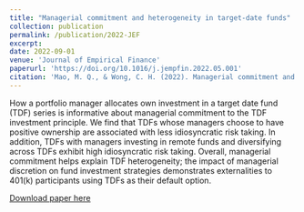 ```yaml
---
title: "Managerial commitment and heterogeneity in target-date funds"
collection: publication
permalink: /publication/2022-JEF
excerpt: 
date: 2022-09-01
venue: 'Journal of Empirical Finance'
paperurl: 'https://doi.org/10.1016/j.jempfin.2022.05.001'
citation: 'Mao, M. Q., & Wong, C. H. (2022). Managerial commitment and heterogeneity in target-date funds. Journal of Empirical Finance, 68, 1-19.'
---
```

How a portfolio manager allocates own investment in a target date fund (TDF) series is informative about managerial commitment to the TDF investment principle. We find that TDFs whose managers choose to have positive ownership are associated with less idiosyncratic risk taking. In addition, TDFs with managers investing in remote funds and diversifying across TDFs exhibit high idiosyncratic risk taking. Overall, managerial commitment helps explain TDF heterogeneity; the impact of managerial discretion on fund investment strategies demonstrates externalities to 401(k) participants using TDFs as their default option.

[Download paper here](https://doi.org/10.1016/j.jempfin.2022.05.001)
